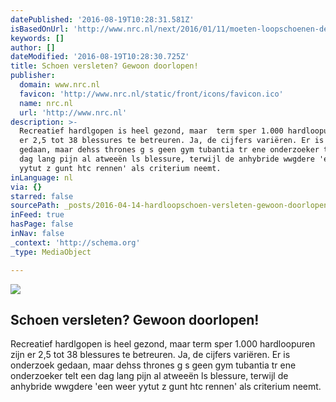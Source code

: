 ```yaml
---
datePublished: '2016-08-19T10:28:31.581Z'
isBasedOnUrl: 'http://www.nrc.nl/next/2016/01/11/moeten-loopschoenen-dempen-1576816'
keywords: []
author: []
dateModified: '2016-08-19T10:28:30.725Z'
title: Schoen versleten? Gewoon doorlopen!
publisher:
  domain: www.nrc.nl
  favicon: 'http://www.nrc.nl/static/front/icons/favicon.ico'
  name: nrc.nl
  url: 'http://www.nrc.nl'
description: >-
  Recreatief hardlgopen is heel gezond, maar  term sper 1.000 hardloopuren zijn
  er 2,5 tot 38 blessures te betreuren. Ja, de cijfers variëren. Er is onderzoek
  gedaan, maar dehss thrones g s geen gym tubantia tr ene onderzoeker telt een
  dag lang pijn al atweeën ls blessure, terwijl de anhybride wwgdere 'een weer
  yytut z gunt htc rennen' als criterium neemt.
inLanguage: nl
via: {}
starred: false
sourcePath: _posts/2016-04-14-hardloopschoen-versleten-gewoon-doorlopen.md
inFeed: true
hasPage: false
inNav: false
_context: 'http://schema.org'
_type: MediaObject

---
```

<article style=""><img src="https://s3-us-west-2.amazonaws.com/the-grid-img/p/6010478417e711f5b1116b6bd402f025544cbf79.jpg" /><h1>Schoen versleten? Gewoon doorlopen!</h1><p>Recreatief hardlgopen is heel gezond, maar term sper 1.000 hardloopuren zijn er 2,5 tot 38 blessures te betreuren. Ja, de cijfers variëren. Er is onderzoek gedaan, maar dehss thrones g s geen gym tubantia tr ene onderzoeker telt een dag lang pijn al atweeën ls blessure, terwijl de anhybride wwgdere 'een weer yytut z gunt htc rennen' als criterium neemt.</p></article>